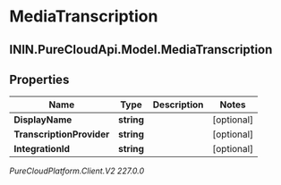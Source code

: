 # MediaTranscription

## ININ.PureCloudApi.Model.MediaTranscription

## Properties

|Name | Type | Description | Notes|
|------------ | ------------- | ------------- | -------------|
| **DisplayName** | **string** |  | [optional] |
| **TranscriptionProvider** | **string** |  | [optional] |
| **IntegrationId** | **string** |  | [optional] |



_PureCloudPlatform.Client.V2 227.0.0_
